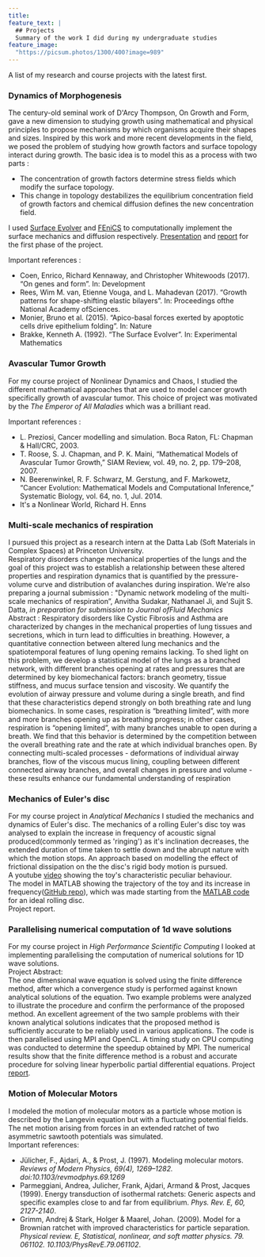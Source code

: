 ```yaml
---
title: 
feature_text: |
  ## Projects
  Summary of the work I did during my undergraduate studies
feature_image: 
  "https://picsum.photos/1300/400?image=989"
---
```

A list of my research and course projects with the latest first.

### Dynamics of Morphogenesis
  The century-old seminal work of D'Arcy Thompson, On Growth and Form, gave a new dimension to studying growth using mathematical and physical principles to propose mechanisms by which organisms acquire their shapes and sizes. Inspired by this work and more recent developments in the field, we posed the problem of studying how growth factors and surface topology interact during growth. The basic idea is to model this as a process with two parts :  
  - The concentration of growth factors determine stress fields which modify the surface topology. 
  - This change in topology destabilizes the equilibrium concentration field of growth factors and chemical diffusion defines the new concentration field.  
  
  I used [Surface Evolver](https://facstaff.susqu.edu/brakke/evolver/evolver.html) and [FEniCS](https://fenicsproject.org/) to computationally implement the surface mechanics and diffusion respectively.
  [Presentation](https://bighome.iitb.ac.in/index.php/s/w8C7RURfTbh2BhU) and [report](https://bighome.iitb.ac.in/index.php/s/TC0Xl9Ild2l7kfM) for the first phase of the project.  
  
  Important references :  
 - Coen, Enrico, Richard Kennaway, and Christopher Whitewoods (2017). “On genes and form”. In: Development
 - Rees, Wim M. van, Etienne Vouga, and L. Mahadevan (2017). “Growth patterns for shape-shifting elastic bilayers”. In: Proceedings ofthe National Academy ofSciences.
 - Monier, Bruno et al. (2015). “Apico-basal forces exerted by apoptotic cells drive epithelium folding”. In: Nature 
 - Brakke, Kenneth A. (1992). “The Surface Evolver”. In: Experimental Mathematics
  
### Avascular Tumor Growth
  For my course project of Nonlinear Dynamics and Chaos, I studied the different mathematical approaches that are used to model cancer growth specifically growth of avascular tumor. This choice of project was motivated by the *The Emperor of All Maladies* which was a brilliant read.  
  
  Important references :
  - L. Preziosi, Cancer modelling and simulation. Boca Raton, FL: Chapman & Hall/CRC, 2003.
  -  T. Roose, S. J. Chapman, and P. K. Maini, “Mathematical Models of Avascular Tumor Growth,” SIAM Review, vol. 49, no. 2, pp. 179–208, 2007.
  - N. Beerenwinkel, R. F. Schwarz, M. Gerstung, and F. Markowetz, “Cancer Evolution: Mathematical Models and Computational Inference,” Systematic Biology, vol. 64, no. 1, Jul. 2014.
  - It's a Nonlinear World, Richard H. Enns
  
### Multi-scale mechanics of respiration
  I pursued this project as a research intern at the Datta Lab (Soft Materials in Complex Spaces) at Princeton University.  
  Respiratory disorders change mechanical properties of the lungs and the goal of this project was to establish a relationship between these altered properties and respiration dynamics that is quantified by the pressure-volume curve and distribution of avalanches during inspiration.
  We're also preparing a journal submission  : 
  "Dynamic network modeling of the multi-scale mechanics of respiration”, Anvitha Sudakar, Nathanael Ji, and Sujit S. Datta, *in preparation for submission to Journal ofFluid Mechanics*  
  Abstract : 
  Respiratory disorders like Cystic Fibrosis and Asthma are characterized by changes in the mechanical properties of lung tissues and secretions, which in turn lead to difficulties in breathing. However, a quantitative connection between altered lung mechanics and the
spatiotemporal features of lung opening remains lacking. To shed light on this problem, we
develop a statistical model of the lungs as a branched network, with different branches
opening at rates and pressures that are determined by key biomechanical factors: branch
geometry, tissue stiffness, and mucus surface tension and viscosity. We quantify the
evolution of airway pressure and volume during a single breath, and find that these
characteristics depend strongly on both breathing rate and lung biomechanics. In some
cases, respiration is “breathing limited”, with more and more branches opening up as
breathing progress; in other cases, respiration is “opening limited”, with many branches
unable to open during a breath. We find that this behavior is determined by the competition
between the overall breathing rate and the rate at which individual branches open. By
connecting multi-scaled processes - deformations of individual airway branches, flow of the
viscous mucus lining, coupling between different connected airway branches, and overall
changes in pressure and volume - these results enhance our fundamental understanding of
respiration
  
### Mechanics of Euler's disc
  For my course project in *Analytical Mechanics* I studied the mechanics and dynamics of Euler's disc. The mechanics of a rolling Euler's disc toy was analysed to explain the increase in frequency of acoustic signal produced(commonly termed as 'ringing') as it's inclination decreases, the extended duration of time taken to settle down and the abrupt nature with which the motion stops. An approach based on modelling the effect of frictional dissipation on the the disc's rigid body motion is pursued.  
  A youtube [video](https://www.youtube.com/watch?v=rFtYzVJcWyA) showing the toy's characteristic peculiar behaviour.    
  The model in MATLAB showing the trajectory of the toy and its increase in frequency([GitHub repo](https://github.com/anvitha-s/Eulers-Disc)), which was made starting from the [MATLAB code](https://rotations.berkeley.edu/the-rolling-disk/) for an ideal rolling disc.  
  Project report.
### Parallelising numerical computation of 1d wave solutions
  For my course project in *High Performance Scientific Computing* I looked at implementing parallelising the computation of numerical solutions for 1D wave solutions.  
  Project Abstract:  
  The one dimensional wave equation is solved using the finite difference method, after which a convergence study is performed against known analytical solutions of the equation. Two example problems were analyzed to illustrate the procedure and confirm the performance of the proposed method. An excellent agreement of the two sample problems with their known analytical solutions indicates that the proposed method is sufficiently accurate to be reliably used in various applications. The code is then parallelised using MPI and OpenCL. A timing study on CPU computing was conducted to determine the speedup obtained by MPI. The numerical results show that the finite difference method is a robust and accurate procedure for solving linear hyperbolic partial differential equations.
  Project [report](https://bighome.iitb.ac.in/index.php/s/6kgLRfz4SOimuFi).

### Motion of Molecular Motors
  I modeled the motion of molecular motors as a particle whose motion is described by the Langevin equation but with a fluctuating potential fields. The net motion arising from forces in an extended ratchet of two asymmetric sawtooth potentials was simulated.  
  Important references:
  - Jülicher, F., Ajdari, A., & Prost, J. (1997). Modeling molecular motors. *Reviews of Modern Physics, 69(4), 1269–1282. doi:10.1103/revmodphys.69.1269*
  - Parmeggiani, Andrea, Julicher, Frank, Ajdari, Armand & Prost, Jacques (1999). Energy transduction of isothermal ratchets: Generic aspects and specific examples close to and far from equilibrium. *Phys. Rev. E, 60, 2127-2140*. 
  - Grimm, Andrej & Stark, Holger & Maarel, Johan. (2009). Model for a Brownian ratchet with improved characteristics for particle separation. *Physical review. E, Statistical, nonlinear, and soft matter physics. 79. 061102. 10.1103/PhysRevE.79.061102*.
